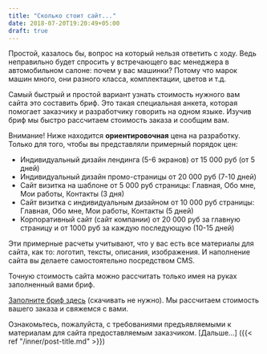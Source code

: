 ```yaml
---
title: "Сколько стоит сайт..."
date: 2018-07-20T19:20:49+05:00
draft: true
---
```


Простой, казалось бы, вопрос на который нельзя ответить с ходу. Ведь неправильно будет спросить  у встречающего вас менеджера в автомобильном салоне: почем у вас машинки? Потому что марок машин много, они разного класса, комплектации, цветов и т.д.  

Самый быстрый и простой вариант узнать стоимость нужного вам сайта это составить бриф. Это такая специальная анкета, которая помогает заказчику и разработчику говорить на одном языке. Изучив бриф мы быстро рассчитаем стоимость заказа и сообщим вам.

Внимание! Ниже находится **ориентировочная** цена на разработку. Только для того, чтобы вы представляли примерный порядок цен:

- Индивидуальный дизайн лендинга (5-6 экранов) от 15 000 руб (от 5 дней)
- Индивидуальный дизайн промо-страницы от 20 000 руб  (7-10 дней)
- Сайт визитка на шаблоне от 5 000 руб страницы: Главная, Обо мне, Мои работы, Контакты   (3 дня)
- Сайт визитка с индивидуальным дизайном от 10 000 руб страницы: Главная, Обо мне, Мои работы, Контакты   (5 дней)
- Корпоративный сайт (сайт компании) от 20 000 руб за главную страницу и от 1000 руб за каждую последующую  (10-15 дней)

Эти примерные расчеты учитывают, что у вас есть все материалы для сайта, как то: логотип, тексты, описания, изображения. И наполнение сайта вы делаете самостоятельно посредством CMS.


Точную стоимость сайта можно рассчитать только имея на руках заполненный вами бриф. 



[Заполните бриф здесь](https://goo.gl/forms/5JqI8trki0p4OSKx2) (скачивать не нужно).
Мы рассчитаем стоимость вашего заказа и свяжемся с вами.

Ознакомьтесь, пожалуйста, с требованиями предъявляемыми к материалам для сайта предоставляемым заказчиком. [Дальше...] ({{< ref "/inner/post-title.md" >}}) 

